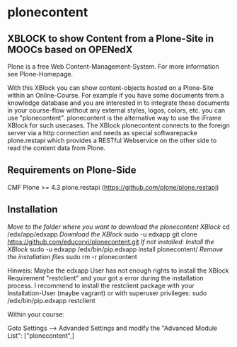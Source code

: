 plonecontent
============

XBLOCK to show Content from a Plone-Site in MOOCs based on OPENedX
------------------------------------------------------------------

Plone is a free Web Content-Management-System. For more information see Plone-Homepage.

With this XBlock you can show content-objects hosted on a Plone-Site within an Online-Course. For example if you have some documents from a knowledge database and you are interested in to integrate these documents in your course-flow without any external styles, logos, colors, etc. you can use "plonecontent". plonecontent is the alternative way to use the iFrame XBlock for such usecases. The XBlock plonecontent connects to the foreign server via a http connection and needs as special softwarepacke plone.restapi which provides a RESTful Webservice on the other side to read the content data from Plone.


Requirements on Plone-Side
--------------------------

CMF Plone >= 4.3
plone.restapi (https://github.com/plone/plone.restapi)


Installation
------------

*Move to the folder where you want to download the plonecontent XBlock*
cd /edx/app/edxapp
*Download the XBlock*
sudo -u edxapp git clone https://github.com/educorvi/plonecontent.git
*If not installed: Install the XBlock*
sudo -u edxapp /edx/bin/pip.edxapp install plonecontent/
*Remove the installation files*
sudo rm -r plonecontent

Hinweis:
Maybe the edxapp User has not enough rights to install the XBlock Requirement "restclient" and your got a error during the installation process. I recommend to install the restclient package with your Installation-User (maybe vagrant) or with superuser privileges:
sudo /edx/bin/pip.edxapp restclient

Within your course:

Goto Settings --> Advanded Settings and modify the "Advanced Module List": ["plonecontent",]


